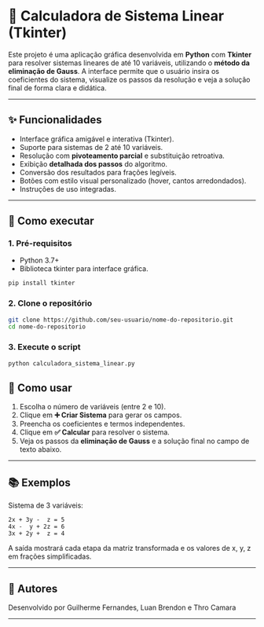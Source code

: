# 🔢 Calculadora de Sistema Linear (Tkinter)

Este projeto é uma aplicação gráfica desenvolvida em **Python** com **Tkinter** para resolver sistemas lineares de até 10 variáveis, utilizando o **método da eliminação de Gauss**. A interface permite que o usuário insira os coeficientes do sistema, visualize os passos da resolução e veja a solução final de forma clara e didática.

---

## ✨ Funcionalidades

- Interface gráfica amigável e interativa (Tkinter).
- Suporte para sistemas de 2 até 10 variáveis.
- Resolução com **pivoteamento parcial** e substituição retroativa.
- Exibição **detalhada dos passos** do algoritmo.
- Conversão dos resultados para frações legíveis.
- Botões com estilo visual personalizado (hover, cantos arredondados).
- Instruções de uso integradas.

---

## 🚀 Como executar

### 1. Pré-requisitos

- Python 3.7+
- Biblioteca tkinter para interface gráfica.
```bash
pip install tkinter
```

### 2. Clone o repositório

```bash
git clone https://github.com/seu-usuario/nome-do-repositorio.git
cd nome-do-repositorio
```
### 3. Execute o script
```bash
python calculadora_sistema_linear.py
```
## 🧠 Como usar

1. Escolha o número de variáveis (entre 2 e 10).
2. Clique em **➕ Criar Sistema** para gerar os campos.
3. Preencha os coeficientes e termos independentes.
4. Clique em **✅ Calcular** para resolver o sistema.
5. Veja os passos da **eliminação de Gauss** e a solução final no campo de texto abaixo.

---

## 📚 Exemplos

Sistema de 3 variáveis:
```
2x + 3y -  z = 5  
4x -  y + 2z = 6  
3x + 2y +  z = 4
```

A saída mostrará cada etapa da matriz transformada e os valores de x, y, z em frações simplificadas.

---

## 🙋 Autores

Desenvolvido por Guilherme Fernandes, Luan Brendon e Thro Camara

---